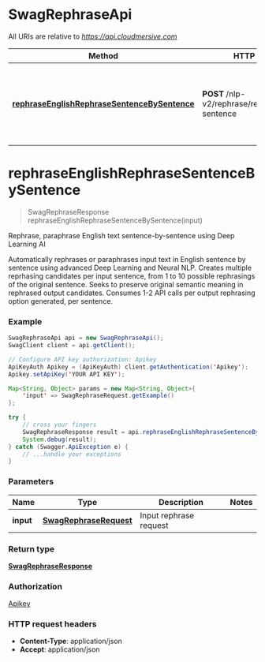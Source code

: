 # SwagRephraseApi

All URIs are relative to *https://api.cloudmersive.com*

Method | HTTP request | Description
------------- | ------------- | -------------
[**rephraseEnglishRephraseSentenceBySentence**](SwagRephraseApi.md#rephraseEnglishRephraseSentenceBySentence) | **POST** /nlp-v2/rephrase/rephrase/eng/by-sentence | Rephrase, paraphrase English text sentence-by-sentence using Deep Learning AI


<a name="rephraseEnglishRephraseSentenceBySentence"></a>
# **rephraseEnglishRephraseSentenceBySentence**
> SwagRephraseResponse rephraseEnglishRephraseSentenceBySentence(input)

Rephrase, paraphrase English text sentence-by-sentence using Deep Learning AI

Automatically rephrases or paraphrases input text in English sentence by sentence using advanced Deep Learning and Neural NLP.  Creates multiple reprhasing candidates per input sentence, from 1 to 10 possible rephrasings of the original sentence.  Seeks to preserve original semantic meaning in rephrased output candidates.  Consumes 1-2 API calls per output rephrasing option generated, per sentence.

### Example
```java
SwagRephraseApi api = new SwagRephraseApi();
SwagClient client = api.getClient();

// Configure API key authorization: Apikey
ApiKeyAuth Apikey = (ApiKeyAuth) client.getAuthentication('Apikey');
Apikey.setApiKey('YOUR API KEY');

Map<String, Object> params = new Map<String, Object>{
    'input' => SwagRephraseRequest.getExample()
};

try {
    // cross your fingers
    SwagRephraseResponse result = api.rephraseEnglishRephraseSentenceBySentence(params);
    System.debug(result);
} catch (Swagger.ApiException e) {
    // ...handle your exceptions
}
```

### Parameters

Name | Type | Description  | Notes
------------- | ------------- | ------------- | -------------
 **input** | [**SwagRephraseRequest**](SwagRephraseRequest.md)| Input rephrase request |

### Return type

[**SwagRephraseResponse**](SwagRephraseResponse.md)

### Authorization

[Apikey](../README.md#Apikey)

### HTTP request headers

 - **Content-Type**: application/json
 - **Accept**: application/json

